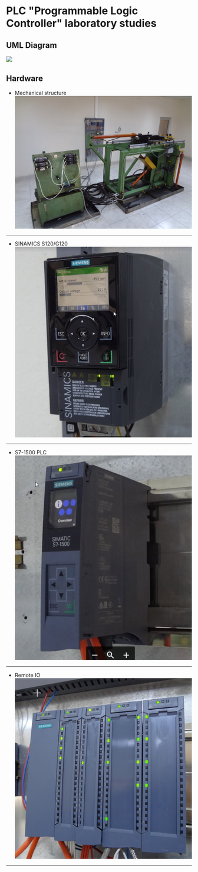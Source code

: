 # PLC "Programmable Logic Controller" laboratory studies
## UML Diagram
![](//www.plantuml.com/plantuml/png/ZLJVInmn47xFNn7mfOBY3oY58gBkjRfmrkDMX28bfBl36SmcHtQYt7_VP7AvMqEHVTcT-URBbvaaCrS3IeU-rsnuLMOjdUnvQ_krDM2mmOq67eBduwYMm_3J6goijevBZxQNg5h6dcUWKOgx-_eFbmCFVtumLwiNR5utDze3Usw-7PzzFJsby69UbU4bz1P1r0-YaguRY9QTaZjJAuLIYv2MHs9kaThmYml-fJwwTG3caDUHm2yl-S4IkfFVeBLzPy_NHcgx6grEmBJ5UM_hiTZymIC9F1m5_Y4FRbvFWZk59MYveOLaJLfpun6jIQUojQSaUxVfdFHQjQBQQ6KwSAIGdNANFNtX-pLHe_49pS4mU0T4pKv9R-fVr_TrrOZcxFnKt8PFEZMdtg2ysHyQMdIgbLhSMxGftMXzakkJr6-GZYQP9NMkUeMYULVOlco914qwmboLQC0CsuGobg0fAa_ghvEeh1dBxC3fEe_Gho4iAX8QmTErGdVD94gnXDQwJbJD4sb5B46X-0s-X9ndqAeXvFaOv9QmYjLR5owe0vqkQ4vsuC-hr5PYKBtNL5nkU4eYKQp7_tFI-sSiZe_ZuuZmx_onMfpK2nQSYEMPK0OkFudGKylUkC2zIP5Sn_RFBoY7b7a6YJXADUzAvDqO-WZd-R93IMG_DjZUf0ZD1PRwF7EpCADY2AI-OFGbF_OgYv_WxTue8x68fEPWwHU1F0POvevOZ3gatBnu-26uhwrypH-2vGCjmbTWEj_hVm00)
## Hardware
- Mechanical structure 
![](https://github.com/mesleki2017/plc-laboratuvar/blob/416092a5646fb5e3a9300bf77dee24f10b799d2b/image/plc1.JPG)
---
- SINAMICS S120/G120
![](https://github.com/mesleki2017/plc-laboratuvar/blob/2ea281a135001d6a8cf1d1cf4156a55a5b3b8fe8/image/plc2.png)
---
- S7-1500 PLC
![](https://github.com/mesleki2017/plc-laboratuvar/blob/5c19ebc99f1fed2ecd9019f6e40316f29d2b472d/image/plc6.png)
---
- Remote IO
![](https://github.com/mesleki2017/plc-laboratuvar/blob/2ea281a135001d6a8cf1d1cf4156a55a5b3b8fe8/image/plc4.png)

---


